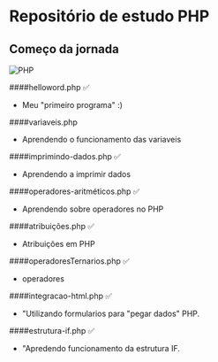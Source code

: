 # Repositório de estudo PHP
## Começo da jornada

![PHP](imgs/php.png)


####helloword.php  :white_check_mark:
- Meu "primeiro programa" :)

####variaveis.php 
- Aprendendo o funcionamento das variaveis

####imprimindo-dados.php  :white_check_mark:
- Aprendendo a imprimir dados

####operadores-aritméticos.php  :white_check_mark:
- Aprendendo sobre operadores no PHP

####atribuições.php :white_check_mark:
- Atribuições em PHP

####operadoresTernarios.php :white_check_mark:
-  operadores

####integracao-html.php :white_check_mark:
- "Utilizando formularios para "pegar dados" PHP.

####estrutura-if.php :white_check_mark:
- "Apredendo funcionamento da estrutura IF.

